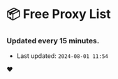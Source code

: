 # :package: Free Proxy List
### Updated every 15 minutes.

- Last updated: `2024-08-01 11:54`

:heart:
